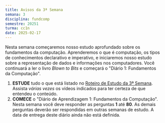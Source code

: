 ```yaml
---
title: Avisos da 3ª Semana
semana: 3
disciplina: fundcomp
semestre: 20251
turma: cc1n
date: 2025-02-17
---
```


Nesta semana começaremos nosso estudo aprofundado sobre os fundamentos da
computação. Aprenderemos o que é computação, os tipos de conhecimentos
declarativo e imperativo, e iniciaremos nosso estudo sobre a representação de
dados e informações nos computadores. Você continuará a ler o livro *Blown to
Bits* e começará o "Diário 1: Fundamentos da Computação".

1. **ESTUDE** tudo o que está listado no [Roteiro de Estudo da 3ª
   Semana](/disciplinas/fundamentos_computacao/estudo/#re3sem). Assista *várias
   vezes* os vídeos indicados para ter certeza de que entendeu o conteúdo.
1. **COMECE** o "Diário de Aprendizagem 1: Fundamentos da Computação". Nesta
   semana você deve responder as perguntas **1** até **80**. As demais perguntas
   deverão ser respondidas em outras semanas de estudo. A data de entrega deste
   diário ainda não está definida.

